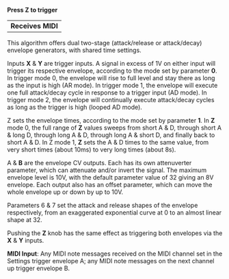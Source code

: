 
**Press **Z** to trigger**

|                   |
|-------------------|
| **Receives MIDI** |

This algorithm offers dual two-stage (attack/release or attack/decay)
envelope generators, with shared time settings.

Inputs **X** & **Y** are trigger inputs. A signal in excess of 1V on either input will trigger its respective envelope,
according to the mode set by parameter **0**. In trigger mode 0, the envelope will rise to full level and stay there as long
as the input is high (AR mode). In trigger mode 1, the envelope will execute one full attack/decay cycle in response to
a trigger input (AD mode). In trigger mode 2, the envelope will continually execute attack/decay cycles as long as the
trigger is high
(looped AD mode).

Z sets the envelope times, according to the mode set by parameter **1**. In **Z** mode 0, the full range of **Z** values sweeps from
short A & D, through short A & long D, through long A & D, through long A & short D, and finally back to short A & D. In
Z mode 1, **Z** sets the A & D times to the same value, from very short times (about 10ms) to very long times (about 8s).

A & **B** are the envelope CV outputs. Each has its own attenuverter parameter, which can attenuate and/or invert the
signal. The maximum envelope level is 10V, with the default parameter value of 32 giving an 8V envelope. Each output
also has an offset parameter, which can move the whole envelope up or down by up to 10V.

Parameters 6 & 7 set the attack and release shapes of the envelope respectively, from an exaggerated exponential curve
at 0 to an almost linear shape at 32.

Pushing the **Z** knob has the same effect as triggering both envelopes via the **X** & **Y** inputs.

**MIDI Input**: Any MIDI note messages received on the MIDI channel set in the Settings trigger envelope A; any MIDI
note messages on the next channel up trigger envelope B.
